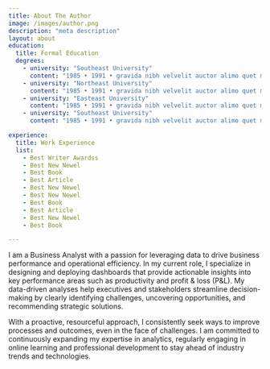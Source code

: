 ```yaml
---
title: About The Author
image: /images/author.png
description: "meta description"
layout: about
education:
  title: Formal Education
  degrees:
    - university: "Southeast University"
      content: "1985 • 1991 • gravida nibh velvelit auctor alimo quet menean solli"
    - university: "Northeast University"
      content: "1985 • 1991 • gravida nibh velvelit auctor alimo quet menean solli"
    - university: "Easteast University"
      content: "1985 • 1991 • gravida nibh velvelit auctor alimo quet menean solli"
    - university: "Southeast University"
      content: "1985 • 1991 • gravida nibh velvelit auctor alimo quet menean solli"  

experience:
  title: Work Experience
  list:
    - Best Writer Awardss
    - Best New Newel
    - Best Book
    - Best Article
    - Best New Newel
    - Best New Newel
    - Best Book
    - Best Article
    - Best New Newel
    - Best Book

---
```


I am a Business Analyst with a passion for leveraging data to drive business performance and operational efficiency. In my current role, I specialize in designing and deploying dashboards that provide actionable insights into key performance areas such as productivity and profit & loss (P&L). My data-driven analyses help executives and stakeholders streamline decision-making by clearly identifying challenges, uncovering opportunities, and recommending strategic solutions.

With a proactive, resourceful approach, I consistently seek ways to improve processes and outcomes, even in the face of challenges. I am committed to continuously expanding my expertise in analytics, regularly engaging in online learning and professional development to stay ahead of industry trends and technologies.
